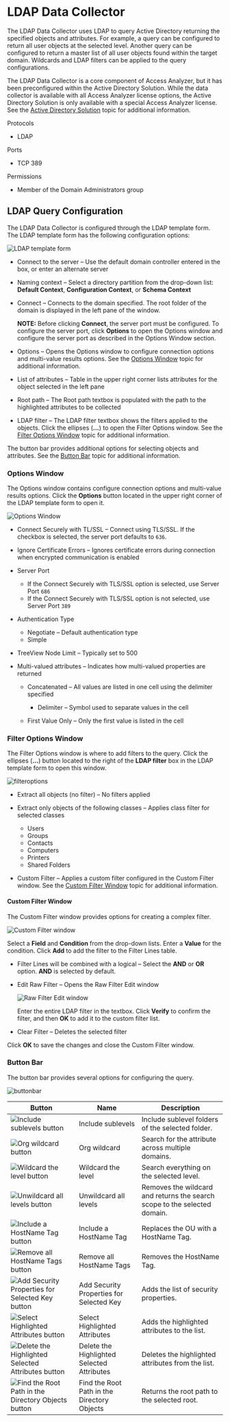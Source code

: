 # LDAP Data Collector

The LDAP Data Collector uses LDAP to query Active Directory returning the specified objects and attributes. For example, a query can be configured to return all user objects at the selected level. Another query can be configured to return a master list of all user objects found within the target domain. Wildcards and LDAP filters can be applied to the query configurations.

The LDAP Data Collector is a core component of Access Analyzer, but it has been preconfigured within the Active Directory Solution. While the data collector is available with all Access Analyzer license options, the Active Directory Solution is only available with a special Access Analyzer license. See the [Active Directory Solution](/docs/accessanalyzer/accessanalyzer/enterpriseauditor/solutions/activedirectory/overview.md) topic for additional information.

Protocols

- LDAP

Ports

- TCP 389

Permissions

- Member of the Domain Administrators group

## LDAP Query Configuration

The LDAP Data Collector is configured through the LDAP template form. The LDAP template form has the following configuration options:

![LDAP template form](/img/product_docs/accessanalyzer/accessanalyzer/enterpriseauditor/admin/datacollector/templateform.png)

- Connect to the server – Use the default domain controller entered in the box, or enter an alternate server
- Naming context – Select a directory partition from the drop-down list: __Default Context__, __Configuration Context__, or __Schema Context__
- Connect – Connects to the domain specified. The root folder of the domain is displayed in the left pane of the window.

  __NOTE:__ Before clicking __Connect__, the server port must be configured. To configure the server port, click __Options__ to open the Options window and configure the server port as described in the Options Window section.
- Options – Opens the Options window to configure connection options and multi-value results options. See the [Options Window](#Options-Window) topic for additional information.
- List of attributes – Table in the upper right corner lists attributes for the object selected in the left pane
- Root path – The Root path textbox is populated with the path to the highlighted attributes to be collected
- LDAP filter – The LDAP filter textbox shows the filters applied to the objects. Click the ellipses (__…__) to open the Filter Options window. See the [Filter Options Window](#Filter-Options-Window) topic for additional information.

The button bar provides additional options for selecting objects and attributes. See the [Button Bar](#Button-Bar) topic for additional information.

### Options Window

The Options window contains configure connection options and multi-value results options. Click the __Options__ button located in the upper right corner of the LDAP template form to open it.

![Options Window](/img/product_docs/accessanalyzer/accessanalyzer/enterpriseauditor/install/application/options.png)

- Connect Securely with TL/SSL – Connect using TLS/SSL. If the checkbox is selected, the server port defaults to ```636```.
- Ignore Certificate Errors – Ignores certificate errors during connection when encrypted communication is enabled
- Server Port

  - If the Connect Securely with TLS/SSL option is selected, use Server Port ```686```
  - If the Connect Securely with TLS/SSL option is not selected, use Server Port ```389```
- Authentication Type

  - Negotiate – Default authentication type
  - Simple
- TreeView Node Limit – Typically set to 500
- Multi-valued attributes – Indicates how multi-valued properties are returned

  - Concatenated – All values are listed in one cell using the delimiter specified

    - Delimiter – Symbol used to separate values in the cell
  - First Value Only – Only the first value is listed in the cell

### Filter Options Window

The Filter Options window is where to add filters to the query. Click the ellipses (__…__) button located to the right of the __LDAP filter__ box in the LDAP template form to open this window.

![filteroptions](/img/product_docs/accessanalyzer/accessanalyzer/enterpriseauditor/admin/datacollector/filteroptions.png)

- Extract all objects (no filter) – No filters applied
- Extract only objects of the following classes – Applies class filter for selected classes

  - Users
  - Groups
  - Contacts
  - Computers
  - Printers
  - Shared Folders
- Custom Filter – Applies a custom filter configured in the Custom Filter window. See the [Custom Filter Window](#Custom-Filter-Window) topic for additional information.

#### Custom Filter Window

The Custom Filter window provides options for creating a complex filter.

![Custom Filter window](/img/product_docs/accessanalyzer/accessanalyzer/enterpriseauditor/admin/datacollector/customfilter.png)

Select a __Field__ and __Condition__ from the drop-down lists. Enter a __Value__ for the condition. Click __Add__ to add the filter to the Filter Lines table.

- Filter Lines will be combined with a logical – Select the __AND__ or __OR__ option. __AND__ is selected by default.
- Edit Raw Filter – Opens the Raw Filter Edit window

  ![Raw Filter Edit window](/img/product_docs/accessanalyzer/accessanalyzer/enterpriseauditor/admin/datacollector/rawfilteredit.png)

  Enter the entire LDAP filter in the textbox. Click __Verify__ to confirm the filter, and then __OK__ to add it to the custom filter list.
- Clear Filter – Deletes the selected filter

Click __OK__ to save the changes and close the Custom Filter window.

### Button Bar

The button bar provides several options for configuring the query.

![buttonbar](/img/product_docs/accessanalyzer/accessanalyzer/enterpriseauditor/admin/datacollector/buttonbar.png)

| Button | Name | Description |
| --- | --- | --- |
| ![Include sublevels button](/img/product_docs/accessanalyzer/accessanalyzer/enterpriseauditor/admin/datacollector/sublevels.png) | Include sublevels | Include sublevel folders of the selected folder. |
| ![Org wildcard button](/img/product_docs/accessanalyzer/accessanalyzer/enterpriseauditor/admin/datacollector/orgwildcard.png) | Org wildcard | Search for the attribute across multiple domains. |
| ![Wildcard the level button](/img/product_docs/accessanalyzer/accessanalyzer/enterpriseauditor/admin/datacollector/wildcard.png) | Wildcard the level | Search everything on the selected level. |
| ![Unwildcard all levels button](/img/product_docs/accessanalyzer/accessanalyzer/enterpriseauditor/admin/datacollector/unwildcard.png) | Unwildcard all levels | Removes the wildcard and returns the search scope to the selected domain. |
| ![Include a HostName Tag button](/img/product_docs/accessanalyzer/accessanalyzer/enterpriseauditor/admin/datacollector/includehostname.png) | Include a HostName Tag | Replaces the OU with a HostName Tag. |
| ![Remove all HostName Tags button](/img/product_docs/accessanalyzer/accessanalyzer/enterpriseauditor/admin/datacollector/removehostname.png) | Remove all HostName Tags | Removes the HostName Tag. |
| ![Add Security Properties for Selected Key button](/img/product_docs/accessanalyzer/accessanalyzer/enterpriseauditor/admin/datacollector/addsecurityproperties.png) | Add Security Properties for Selected Key | Adds the list of security properties. |
| ![Select Highlighted Attributes button](/img/product_docs/accessanalyzer/accessanalyzer/enterpriseauditor/admin/datacollector/addattributes.png) | Select Highlighted Attributes | Adds the highlighted attributes to the list. |
| ![Delete the Highlighted Selected Attributes button](/img/product_docs/accessanalyzer/accessanalyzer/enterpriseauditor/admin/datacollector/deleteattributes.png) | Delete the Highlighted Selected Attributes | Deletes the highlighted attributes from the list. |
| ![Find the Root Path in the Directory Objects button](/img/product_docs/accessanalyzer/accessanalyzer/enterpriseauditor/admin/datacollector/rootpath.png) | Find the Root Path in the Directory Objects | Returns the root path to the selected root. |
